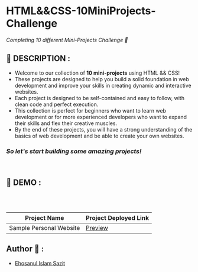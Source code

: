 # HTML&&CSS-10MiniProjects-Challenge

_Completing 10 different Mini-Projects Challenge 🚀_

## 📙 DESCRIPTION :

- Welcome to our collection of **10 mini-projects** using HTML && CSS!
- These projects are designed to help you build a solid foundation in web development and improve your skills in creating dynamic and interactive websites.
- Each project is designed to be self-contained and easy to follow, with clean code and perfect execution.
- This collection is perfect for beginners who want to learn web development or for more experienced developers who want to expand their skills and flex their creative muscles.
- By the end of these projects, you will have a strong understanding of the basics of web development and be able to create your own websites.

<h3><em>So let's start building some amazing projects!</em></h3>
<br>

## 📸 DEMO :

<br><br>

| Project Name            | Project Deployed Link                                                             |
| ----------------------- | --------------------------------------------------------------------------------- |
| Sample Personal Website | [Preview](https://sazit96.github.io/HTML-And-CSS-Projects/SamplePersonalWebsite/) |

## Author 👋 :

- [Ehosanul Islam Sazit](https://github.com/sazit96)
